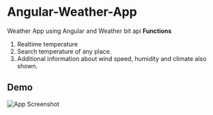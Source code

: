 # Angular-Weather-App
Weather App using Angular and Weather bit api
**Functions**
1. Realtime temperature
2. Search temperature of any place.
3. Additional information about wind speed, humidity and climate also shown.

## Demo
![App Screenshot](https://github.com/adithyanair2001/Angular-Weather-App/blob/main/Animation.gif)

